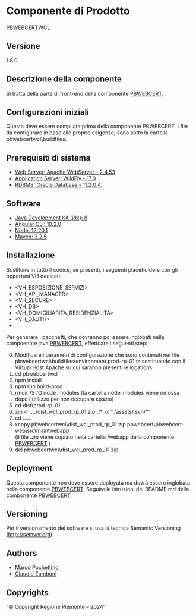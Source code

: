 # Componente di Prodotto
PBWEBCERTWCL

## Versione
1.8.0

## Descrizione della componente
Si tratta della parte di front-end della componente [PBWEBCERT](../pbwebcert). 

## Configurazioni iniziali
Questa deve essere compilata prima della componente PBWEBCERT. I file da configurare in base alle proprie esigenze, sono sotto la cartella pbwebcertwcl\buildfiles.

## Prerequisiti di sistema
* [Web Server: Apache WebServer - 2.4.53](https://www.apache.org)
* [Application Server: WildFly - 17.0](https://www.wildfly.org/)
* [RDBMS: Oracle Database - 11.2.0.4.](https://www.oracle.com/java)
## Software
* [Java Development Kit (jdk): 8](https://www.oracle.com/java)
* [Angular CLI: 10.2.0](https://angular.io)
* [Node: 12.20.1](https://nodejs.org)
* [Maven: 3.2.5](https://maven.apache.org)

## Installazione
Sostituire in tutto il codice, se presenti, i seguenti placeholders con gli opportuni VH dedicati:
* <VH_ESPOSIZIONE_SERVIZI>
* <VH_API_MANAGER>
* <VH_SECURE>
* <VH_DB>
* <VH_DOMICILIARITA_RESIDENZIALITA>
* <VH_OAUTH>
* <VH>

Per generare i pacchetti, che dovranno poi essere inglobati nella compoennte java [PBWEBCERT](../pbwebcert), effettuare i seguenti step:

0. Modificare i parametri di configurazione che sono contenuti nei file pbwebcertwcl\buildfiles\environment.prod-rp-01.ts sostituendo <VH> con  il Virtual Host Apache su cui saranno presenti le locations
1. cd pbwebcertwcl
2. npm install
3. npm run build-prod
4. rmdir /S /Q node_modules
   (la cartella node_modules viene rimossa dopo l'utilizzo per non occupare spazio)
5. cd dist\prod-rp-01
6. zip -r ..\..\dist_wcl_prod_rp_01.zip ./* -x "./assets/.svn/*"
7. cd ..\..\..
8. xcopy pbwebcertwcl\dist_wcl_prod_rp_01.zip pbwebcert\pbwebcert-web\src\main\webapp\
   (il file .zip viene copiato nella cartella /webapp della componente [PBWEBCERT](../pbwebcert) )
9. del pbwebcertwcl\dist_wcl_prod_rp_01.zip

## Deployment
Questa componente non deve essere deployata ma dovrà essere inglobata nella componente [PBWEBCERT](../pbwebcert).
Seguire le istruzioni del README.md della componente [PBWEBCERT](../pbwebcert)

## Versioning
Per il versionamento del software si usa la tecnica Semantic Versioning (http://semver.org).

## Authors
* [Marco Pochettino](mailto:marco.pochettino@csi.it)
* [Claudio Zamboni](mailto:claudio.zamboni@csi.it)

## Copyrights
“© Copyright Regione Piemonte – 2024”